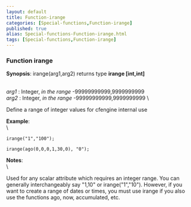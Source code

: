 ```yaml
---
layout: default
title: Function-irange
categories: [Special-functions,Function-irange]
published: true
alias: Special-functions-Function-irange.html
tags: [Special-functions,Function-irange]
---
```


### Function irange

**Synopsis**: irange(arg1,arg2) returns type **irange [int,int]**

\
 *arg1* : Integer, *in the range* -99999999999,9999999999 \
 *arg2* : Integer, *in the range* -99999999999,9999999999 \

Define a range of integer values for cfengine internal use

**Example**:\
 \

~~~~ {.verbatim}
irange("1","100");

irange(ago(0,0,0,1,30,0), "0");
~~~~

**Notes**:\
 \

Used for any scalar attribute which requires an integer range. You can
generally interchangeably say "1,10" or irange("1","10"). However, if
you want to create a range of dates or times, you must use irange if you
also use the functions ago, now, accumulated, etc.
